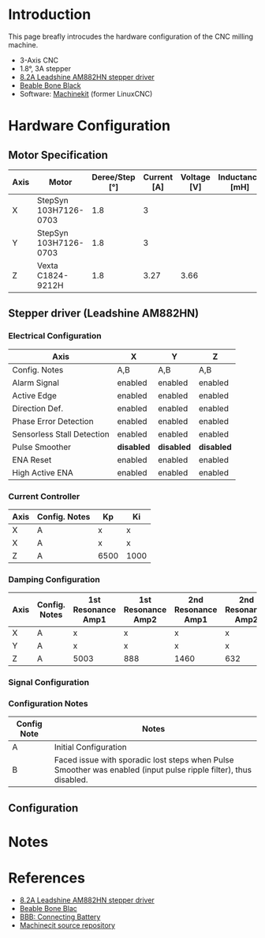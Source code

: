 # Introduction

This page breafly introcudes the hardware configuration of the CNC milling machine.
* 3-Axis CNC
* 1.8°, 3A stepper
* [8.2A Leadshine AM882HN stepper driver](http://www.leadshine.com/UploadFile/Down/AM882m.pdf)
* [Beable Bone Black](https://beagleboard.org/black)
* Software: [Machinekit](https://github.com/rubienr/machinekit) (former LinuxCNC)

# Hardware Configuration
## Motor Specification
| Axis        | Motor                 | Deree/Step [°] | Current [A] | Voltage [V] | Inductance [mH] | Resistance [Ohm] |
| ----------- | --------------------- | -------------- | ----------- | ----------- | --------------- | ---------------- |
| X           | StepSyn 103H7126-0703 | 1.8            | 3           |             |                 |                  |
| Y           | StepSyn 103H7126-0703 | 1.8            | 3           |             |                 |                  |
| Z           | Vexta C1824-9212H     | 1.8            | 3.27        | 3.66        |                 |                  |

## Stepper driver (Leadshine AM882HN)
### Electrical Configuration
| Axis                        | X             | Y             | Z             |
| --------------------------- | ------------- | ------------- | ------------- |
| Config. Notes               | A,B           | A,B           | A,B           |
| Alarm Signal                | enabled       | enabled       | enabled       |
| Active Edge                 | enabled       | enabled       | enabled       |
| Direction Def.              | enabled       | enabled       | enabled       |
| Phase Error Detection       | enabled       | enabled       | enabled       |
| Sensorless Stall Detection  | enabled       | enabled       | enabled       |
| Pulse Smoother              | **disabled**  | **disabled**  | **disabled**  | 
| ENA Reset                   | enabled       | enabled       | enabled       |
| High Active ENA             | enabled       | enabled       | enabled       |

### Current Controller

| Axis | Config. Notes | Kp | Ki |
| ---- | ------------- | -- | -- |
| X    | A             | x  | x  |
| X    | A             | x  | x  |
| Z    | A             | 6500 | 1000 |

### Damping Configuration
| Axis | Config. Notes | 1st Resonance Amp1 | 1st Resonance Amp2 | 2nd Resonance Amp1 | 2nd Resonance Amp2 | 3rd Resonance Amp1 | 3rd Resonance Amp2 |
| ---- | ------------- | ------------------ | ------------------ | ------------------ | ------------------ | ------------------ | ------------------ |
| X    | A             | x               | x                | x               | x                | x                | x           |
| Y    | A             | x               | x                | x               | x                | x                | x           |
| Z    | A             | 5003               | 888                | 1460               | 632                | 128                | 128           |

### Signal Configuration

### Configuration Notes
| Config Note | Notes                                                                                                            |
| ----------- | ---------------------------------------------------------------------------------------------------------------- |
| A           | Initial Configuration                                                                                            |
| B           | Faced issue with sporadic lost steps when Pulse Smoother was enabled (input pulse ripple filter), thus disabled. |                                                              

## Configuration

# Notes

# References
* [8.2A Leadshine AM882HN stepper driver](http://www.leadshine.com/UploadFile/Down/AM882m.pdf)
* [Beable Bone Blac](https://beagleboard.org/black)
* [BBB: Connecting Battery](https://www.element14.com/community/community/designcenter/single-board-computers/next-gen_beaglebone/blog/2013/08/10/bbb--rechargeable-on-board-battery-system)
* [Machinecit source repository](https://github.com/rubienr/machinekit)
